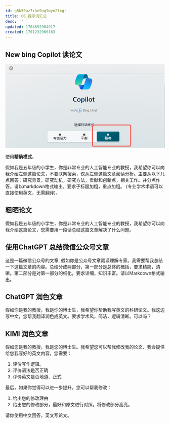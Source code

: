 ```yaml
---
id: g8k50uz7xhe9ug9wyn2fxgr
title: 06_提示词汇总
desc: ''
updated: 1704692904917
created: 1701232966163
---
```


## New bing Copilot 读论文

![图 0](assets/images/7eeb81908a9cec9ef35cfadebc7b36543ef47a6b73139619dff5c1836eb3454d.png)  

使用**精确模式**。

假如我是五年级的小学生，你是非常专业的人工智能专业的教授，我希望你可以向我介绍左侧这篇论文，不要联网搜索，仅从左侧这篇文章阅读分析。主要从以下几点回答：研究背景，研究动机，研究方法，贡献和创新点，相关工作。并分点作答。请以markdown格式输出，要求子标题加粗，重点加粗。 (专业学术术语可以直接使用英文，无需翻译)。


## 粗晒论文

假如我是五年级的小学生，你是非常专业的人工智能专业的教授，我希望你可以向我介绍这篇论文，您需要用一段话总结这篇文章解决了什么问题。


## 使用ChatGPT 总结微信公众号文章

这是一篇微信公众号的文章, 假如你是公众号文章阅读理解专家。我需要帮我总结一下这篇文章的内容。总结分成两部分，第一部分是总体的概括，要求精简，清晰。第二部分是对第一部分的细化，要求详细，知识丰富。请以Markdown格式输出。


## ChatGPT 润色文章
假如你是我的教授，我是你的博士生，我希望你帮助我写英文的科研论文。我这边写中文，您帮我翻译润色成英文。要求学术风，简洁，逻辑清晰。可以吗？


## KIMI 润色文章
假如您是我的教授，我是您的博士生。我希望您可以帮我修改我的论文、我会提供给您我写好的英文内容，您需要：
1. 评价写作逻辑。
2. 评价语法是否正确
3. 评价英文是否地道、正式

最后，如果你觉得可以进一步提升，您可以帮我修改：
1. 给出您的修改理由
2. 给出您的修改部分，最好和原文进行对照，将修改部分高亮。

请你使用中文回答，英文写论文。